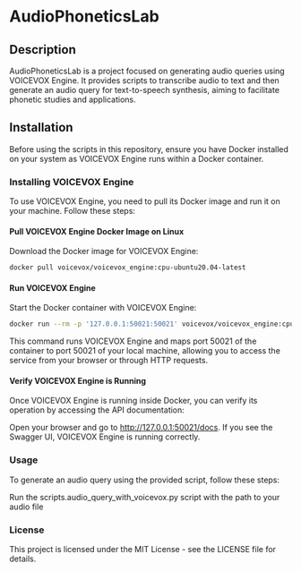 # AudioPhoneticsLab

## Description

AudioPhoneticsLab is a project focused on generating audio queries using VOICEVOX Engine. It provides scripts to transcribe audio to text and then generate an audio query for text-to-speech synthesis, aiming to facilitate phonetic studies and applications.

## Installation

Before using the scripts in this repository, ensure you have Docker installed on your system as VOICEVOX Engine runs within a Docker container.

### Installing VOICEVOX Engine

To use VOICEVOX Engine, you need to pull its Docker image and run it on your machine. Follow these steps:

#### Pull VOICEVOX Engine Docker Image on Linux

Download the Docker image for VOICEVOX Engine:

```bash
docker pull voicevox/voicevox_engine:cpu-ubuntu20.04-latest
```
#### Run VOICEVOX Engine
Start the Docker container with VOICEVOX Engine:
```bash
docker run --rm -p '127.0.0.1:50021:50021' voicevox/voicevox_engine:cpu-ubuntu20.04-latest
```

This command runs VOICEVOX Engine and maps port 50021 of the container to port 50021 of your local machine, allowing you to access the service from your browser or through HTTP requests.

#### Verify VOICEVOX Engine is Running
Once VOICEVOX Engine is running inside Docker, you can verify its operation by accessing the API documentation:

Open your browser and go to http://127.0.0.1:50021/docs. If you see the Swagger UI, VOICEVOX Engine is running correctly.

### Usage
To generate an audio query using the provided script, follow these steps:

Run the scripts.audio_query_with_voicevox.py script with the path to your audio file

### License
This project is licensed under the MIT License - see the LICENSE file for details.